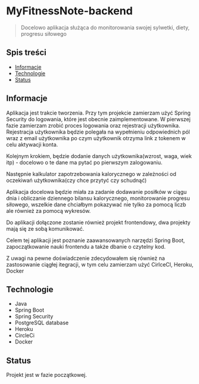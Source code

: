 # MyFitnessNote-backend
> Docelowo aplikacja służąca do monitorowania swojej sylwetki, diety, progresu siłowego

## Spis treści
* [Informacje](#general-info)
* [Technologie](#technologies)
* [Status](#status)

## Informacje

Aplikacja jest trakcie tworzenia. Przy tym projekcie zamierzam użyć Spring Security do logowania, które jest obecnie zaimplementowane. W pierwszej fazie zamierzam zrobić proces logowania oraz rejestracji użytkownika. Rejestracja użytkownika będzie polegała na wypełnieniu odpowiednich pól wraz z email użytkownika po czym użytkownik otrzyma link z tokenem w celu aktywacji konta.

Kolejnym krokiem, będzie dodanie danych użytkownika(wzrost, waga, wiek itp) - docelowo o te dane ma pytać po pierwszym zalogowaniu.

Następnie kalkulator zapotrzebowania kalorycznego w zależności od oczekiwań użytkownika(czy chce przytyć czy schudnąć)

Aplikacja docelowa będzie miała za zadanie dodawanie posiłków w ciągu dnia i obliczanie dziennego bilansu kalorycznego, monitorowanie progresu siłowego, wszelkie dane chciałbym pokazywać nie tylko za pomocą liczb ale również za pomocą wykresów. 

Do aplikacji dołączone zostanie również projekt frontendowy, dwa projekty mają się ze sobą komunikować.

Celem tej aplikacji jest poznanie zaawansowanych narzędzi Spring Boot, zapoczątkowanie nauki frontendu a także dbanie o czytelny kod.

Z uwagi na pewne doświadczenie zdecydowałem się również na zastosowanie ciągłej itegracji, w tym celu zamierzam użyć CirlceCI, Heroku, Docker

## Technologie
* Java
* Spring Boot
* Spring Security
* PostgreSQL database
* Heroku
* CircleCi
* Docker

## Status
Projekt jest w fazie początkowej.
